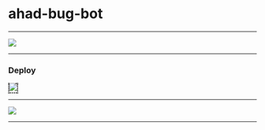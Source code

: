 # ahad-bug-bot

----

<a><img src='https://i.imgur.com/LyHic3i.gif'/></a>

----

### Deploy
<a style="border: 2px dotted black;" href="https://bot-hosting.net/"> <img src="https://bot-hosting.net/assets/img/bothosting2.png"> </a>

----

<a><img src='https://i.imgur.com/LyHic3i.gif'/></a>

----


